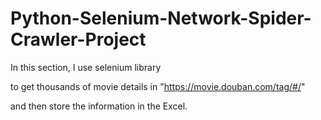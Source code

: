 # Python-Selenium-Network-Spider-Crawler-Project

In this section, I use selenium library 

to get thousands of movie details in "https://movie.douban.com/tag/#/" 

and then store the information in the Excel.
